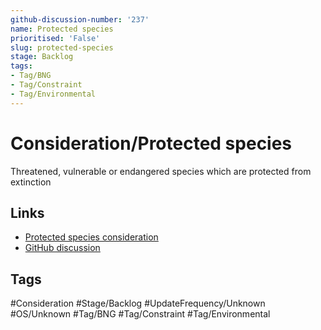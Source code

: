 ```yaml
---
github-discussion-number: '237'
name: Protected species
prioritised: 'False'
slug: protected-species
stage: Backlog
tags:
- Tag/BNG
- Tag/Constraint
- Tag/Environmental
---
```


# Consideration/Protected species

Threatened, vulnerable or endangered species which are protected from extinction

## Links

* [Protected species consideration](https://design.planning.data.gov.uk/planning-consideration/protected-species)
* [GitHub discussion](https://github.com/digital-land/data-standards-backlog/discussions/237)

## Tags

#Consideration #Stage/Backlog #UpdateFrequency/Unknown #OS/Unknown #Tag/BNG #Tag/Constraint #Tag/Environmental